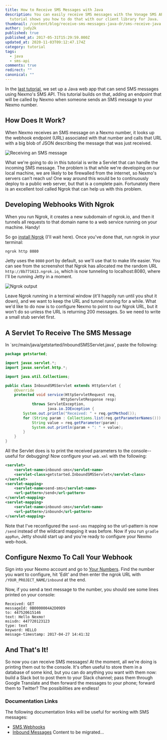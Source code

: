 ```yaml
---
title: How to Receive SMS Messages with Java
description: You can easily receive SMS messages with the Vonage SMS API. This
  tutorial shows you how to do that with our client library for Java.
thumbnail: /content/blog/receive-sms-messages-java-dr/sms-receive-java.png
author: judy2k
published: true
published_at: 2017-05-31T15:29:59.000Z
updated_at: 2020-11-03T09:12:47.174Z
category: tutorial
tags:
  - java
  - sms-api
comments: true
redirect: ""
canonical: ""
---
```

In the [last tutorial](https://www.nexmo.com/blog/2017/05/03/send-sms-messages-with-java-dr/), we set up a Java web app that can send SMS messages using Nexmo's SMS API. This tutorial builds on that, adding an endpoint that will be called by Nexmo when someone sends an SMS message to your Nexmo number.

## How Does It Work?

When Nexmo receives an SMS message on a Nexmo number, it looks up the webhook endpoint (URL) associated with that number and calls that URL with a big blob of JSON describing the message that was just received.

![Receiving an SMS message](/content/blog/how-to-receive-sms-messages-with-java/diagram-receive.png "Receiving an SMS message diagram")

What we're going to do in this tutorial is write a Servlet that can handle the incoming SMS message. The problem is that while we're developing on our local machine, we are likely to be firewalled from the internet, so Nexmo's servers can't reach us! One way around this would be to continuously deploy to a public web server, but that is a complete pain. Fortunately there is an excellent tool called Ngrok that can help us with this problem.

## Developing Webhooks With Ngrok

When you run Ngrok, it creates a new subdomain of ngrok.io, and then it tunnels all requests to that domain name to a web service running on your machine. Handy!

So go [install Ngrok](https://ngrok.com/) (I'll wait here). Once you've done that, run ngrok in your terminal:

```bash
ngrok http 8080
```

Jetty uses the `8080` port by default, so we'll use that to make life easier. You can see from the screenshot that Ngrok has allocated me the random URL `http://8b771613.ngrok.io`, which is now tunneling to localhost:8080, where I'll be running Jetty in a moment.

![Ngrok output](https://www.nexmo.com/wp-content/uploads/2017/05/ngrok-output.png "Ngrok output")

Leave Ngrok running in a terminal window (it'll happily run until you shut it down), and we want to keep the URL and tunnel running for a while. What we'd like to do now is to configure Nexmo to point to our Ngrok URL, but it won't do so unless the URL is returning 200 messages. So we need to write a small stub servlet first.

## A Servlet To Receive The SMS Message

In `src/main/java/getstarted/InboundSMSServlet.java', paste the following:

```java
package getstarted;

import javax.servlet.*;
import javax.servlet.http.*;

import java.util.Collections;

public class InboundSMSServlet extends HttpServlet {
    @Override
    protected void service(HttpServletRequest req,
                         HttpServletResponse resp)
            throws ServletException,
                   java.io.IOException {
        System.out.println("Received: " + req.getMethod());
        for (String param : Collections.list(req.getParameterNames())) {
            String value = req.getParameter(param);
            System.out.println(param + ": " + value);
        }
    }
}
```

All the Servlet does is to print the received parameters to the console--useful for debugging! Now configure your `web.xml` with the following:

```xml
<servlet>
    <servlet-name>inbound-sms</servlet-name>
    <servlet-class>getstarted.InboundSMSServlet</servlet-class>
</servlet>
<servlet-mapping>
    <servlet-name>send-sms</servlet-name>
    <url-pattern>/send</url-pattern>
</servlet-mapping>
<servlet-mapping>
    <servlet-name>inbound-sms</servlet-name>
    <url-pattern>/inbound</url-pattern>
</servlet-mapping>
```

Note that I've reconfigured the `send-sms` mapping so the url-pattern is now `/send` instead of the wildcard mapping it was before. Now if you run `gradle appRun`, Jetty should start up and you're ready to configure your Nexmo web-hook.

## Configure Nexmo To Call Your Webhook

Sign into your Nexmo account and go to [Your Numbers](https://dashboard.nexmo.com/your-numbers). Find the number you want to configure, hit 'Edit' and then enter the ngrok URL with `/YOUR_PROJECT_NAME/inbound` at the end.

Now, if you send a text message to the number, you should see some lines printed on your console:

```
Received: GET
messageId: 0B0000004A2D09D9
to: 447520615146
text: Hello Nexmo!
msisdn: 447720123123
type: text
keyword: HELLO
message-timestamp: 2017-04-27 14:41:32
```

## And That's It!

So now you can receive SMS messages! At the moment, all we're doing is printing them out to the console. It's often useful to store them in a database of some kind, but you can do anything you want with them now: build a Slack bot to post them to your Slack channel; pass them through Google Translate and then forward the messages to your phone; forward them to Twitter? The possibilities are endless!

### Documentation Links

The following documentation links will be useful for working with SMS messages:

* [SMS Webhooks](https://docs.nexmo.com/messaging/setup-callbacks)
* [Inbound Messages](https://docs.nexmo.com/messaging/sms-api/api-reference#inbound)
  Content to be migrated...